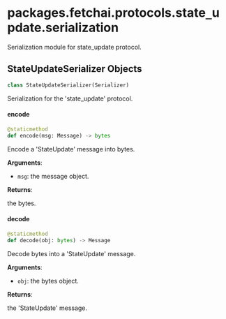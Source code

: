 <a id="packages.fetchai.protocols.state_update.serialization"></a>

# packages.fetchai.protocols.state`_`update.serialization

Serialization module for state_update protocol.

<a id="packages.fetchai.protocols.state_update.serialization.StateUpdateSerializer"></a>

## StateUpdateSerializer Objects

```python
class StateUpdateSerializer(Serializer)
```

Serialization for the 'state_update' protocol.

<a id="packages.fetchai.protocols.state_update.serialization.StateUpdateSerializer.encode"></a>

#### encode

```python
@staticmethod
def encode(msg: Message) -> bytes
```

Encode a 'StateUpdate' message into bytes.

**Arguments**:

- `msg`: the message object.

**Returns**:

the bytes.

<a id="packages.fetchai.protocols.state_update.serialization.StateUpdateSerializer.decode"></a>

#### decode

```python
@staticmethod
def decode(obj: bytes) -> Message
```

Decode bytes into a 'StateUpdate' message.

**Arguments**:

- `obj`: the bytes object.

**Returns**:

the 'StateUpdate' message.


